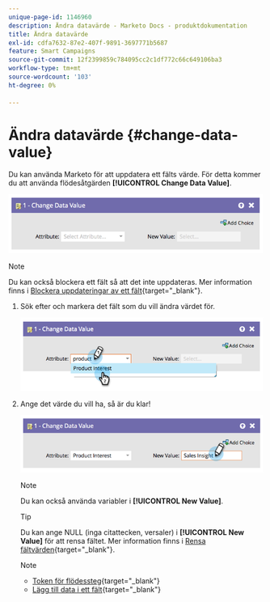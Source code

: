 ```yaml
---
unique-page-id: 1146960
description: Ändra datavärde - Marketo Docs - produktdokumentation
title: Ändra datavärde
exl-id: cdfa7632-87e2-407f-9891-3697771b5687
feature: Smart Campaigns
source-git-commit: 12f2399859c784095cc2c1df772c66c649106ba3
workflow-type: tm+mt
source-wordcount: '103'
ht-degree: 0%

---
```


# Ändra datavärde {#change-data-value}

Du kan använda Marketo för att uppdatera ett fälts värde. För detta kommer du att använda flödesåtgärden **[!UICONTROL Change Data Value]**.

![](assets/change-data-value-1.png)

>[!NOTE]
>
>Du kan också blockera ett fält så att det inte uppdateras. Mer information finns i [Blockera uppdateringar av ett fält](/help/marketo/product-docs/administration/field-management/block-updates-to-a-field.md){target="_blank"}.

1. Sök efter och markera det fält som du vill ändra värdet för.

   ![](assets/change-data-value-2.png)

1. Ange det värde du vill ha, så är du klar!

   ![](assets/change-data-value-3.png)

   >[!NOTE]
   >
   >Du kan också använda variabler i **[!UICONTROL New Value]**.

   >[!TIP]
   >
   >Du kan ange NULL (inga citattecken, versaler) i **[!UICONTROL New Value]** för att rensa fältet. Mer information finns i [Rensa fältvärden](/help/marketo/product-docs/core-marketo-concepts/smart-campaigns/flow-actions/clear-field-values.md){target="_blank"}.

   >[!NOTE]
   >
   >* [Token för flödessteg](/help/marketo/product-docs/core-marketo-concepts/smart-campaigns/flow-actions/use-tokens-in-flow-steps.md){target="_blank"}
   >* [Lägg till data i ett fält](/help/marketo/product-docs/core-marketo-concepts/smart-campaigns/flow-actions/append-data-to-a-field.md){target="_blank"}
